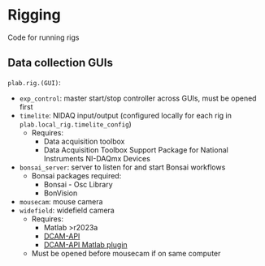 # Rigging
Code for running rigs

## Data collection GUIs
`plab.rig.(GUI)`: 
- `exp_control`: master start/stop controller across GUIs, must be opened first
- `timelite`: NIDAQ input/output (configured locally for each rig in `plab.local_rig.timelite_config`)
  - Requires:
    - Data acquisition toolbox
    - Data Acquisition Toolbox Support Package for National Instruments NI-DAQmx Devices
- `bonsai_server`: server to listen for and start Bonsai workflows
  - Bonsai packages required:
    - Bonsai - Osc Library
    - BonVision
- `mousecam`: mouse camera
- `widefield`: widefield camera
  - Requires:
    - Matlab >r2023a
    - [DCAM-API](https://www.hamamatsu.com/eu/en/product/cameras/software/driver-software/dcam-api-for-windows.html)
    - [DCAM-API Matlab plugin](https://dcam-api.com/third-party-plugins/)
  - Must be opened before mousecam if on same computer
